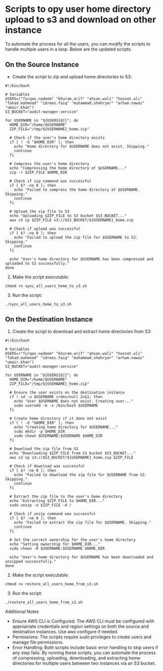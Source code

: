 
# Scripts to opy user home directory upload to s3 and download on other instance

To automate the process for all the users, you can modify the scripts to handle multiple users in a loop. Below are the updated scripts.

## On the Source Instance
- Create the script to zip and upload home directories to S3:
```
#!/bin/bash

# Variables
USERS=("furqan.nadeem" "khuram.arif" "ahsan.wali" "hasnat.ali" "fahad.mahmood" "idrees.faiq" "muhammad.shehryar" "arham.nawaz" "umair.khan")
S3_BUCKET="audit-manager-service"

for USERNAME in "${USERS[@]}"; do
  HOME_DIR="/home/$USERNAME"
  ZIP_FILE="/tmp/${USERNAME}_home.zip"

  # Check if the user's home directory exists
  if [ ! -d "$HOME_DIR" ]; then
    echo "Home directory for $USERNAME does not exist. Skipping."
    continue
  fi

  # Compress the user's home directory
  echo "Compressing the home directory of $USERNAME..."
  zip -r $ZIP_FILE $HOME_DIR

  # Check if zip command was successful
  if [ $? -ne 0 ]; then
    echo "Failed to compress the home directory of $USERNAME. Skipping."
    continue
  fi

  # Upload the zip file to S3
  echo "Uploading $ZIP_FILE to S3 bucket $S3_BUCKET..."
  aws s3 cp $ZIP_FILE s3://$S3_BUCKET/${USERNAME}_home.zip

  # Check if upload was successful
  if [ $? -ne 0 ]; then
    echo "Failed to upload the zip file for $USERNAME to S3. Skipping."
    continue
  fi

  echo "User's home directory for $USERNAME has been compressed and uploaded to S3 successfully."
done

```
2. Make the script executable:
```
chmod +x sync_all_users_home_to_s3.sh
```
3. Run the script:
```
./sync_all_users_home_to_s3.sh
```
## On the Destination Instance
1. Create the script to download and extract home directories from S3:
```
#!/bin/bash

# Variables
USERS=("furqan.nadeem" "khuram.arif" "ahsan.wali" "hasnat.ali" "fahad.mahmood" "idrees.faiq" "muhammad.shehryar" "arham.nawaz" "umair.khan")
S3_BUCKET="audit-manager-service"

for USERNAME in "${USERS[@]}"; do
  HOME_DIR="/home/$USERNAME"
  ZIP_FILE="/tmp/${USERNAME}_home.zip"

  # Ensure the user exists on the destination instance
  if ! id -u $USERNAME >/dev/null 2>&1; then
    echo "User $USERNAME does not exist. Creating user..."
    sudo useradd -m -s /bin/bash $USERNAME
  fi

  # Create home directory if it does not exist
  if [ ! -d "$HOME_DIR" ]; then
    echo "Creating home directory for $USERNAME..."
    sudo mkdir -p $HOME_DIR
    sudo chown $USERNAME:$USERNAME $HOME_DIR
  fi

  # Download the zip file from S3
  echo "Downloading $ZIP_FILE from S3 bucket $S3_BUCKET..."
  aws s3 cp s3://$S3_BUCKET/${USERNAME}_home.zip $ZIP_FILE

  # Check if download was successful
  if [ $? -ne 0 ]; then
    echo "Failed to download the zip file for $USERNAME from S3. Skipping."
    continue
  fi

  # Extract the zip file to the user's home directory
  echo "Extracting $ZIP_FILE to $HOME_DIR..."
  sudo unzip -o $ZIP_FILE -d /

  # Check if unzip command was successful
  if [ $? -ne 0 ]; then
    echo "Failed to extract the zip file for $USERNAME. Skipping."
    continue
  fi

  # Set the correct ownership for the user's home directory
  echo "Setting ownership for $HOME_DIR..."
  sudo chown -R $USERNAME:$USERNAME $HOME_DIR

  echo "User's home directory for $USERNAME has been downloaded and unzipped successfully."
done
```
2. Make the script executable:
```
chmod +x restore_all_users_home_from_s3.sh
```
3. Run the script:
```
./restore_all_users_home_from_s3.sh
```
Additional Notes

- Ensure AWS CLI is Configured: The AWS CLI must be configured with appropriate credentials and region settings on both the source and destination instances. Use aws configure if needed.
- Permissions: The scripts require sudo privileges to create users and manage file permissions.
- Error Handling: Both scripts include basic error handling to skip users if any step fails.
By running these scripts, you can automate the process of compressing, uploading, downloading, and extracting home directories for multiple users between two instances via an S3 bucket.

